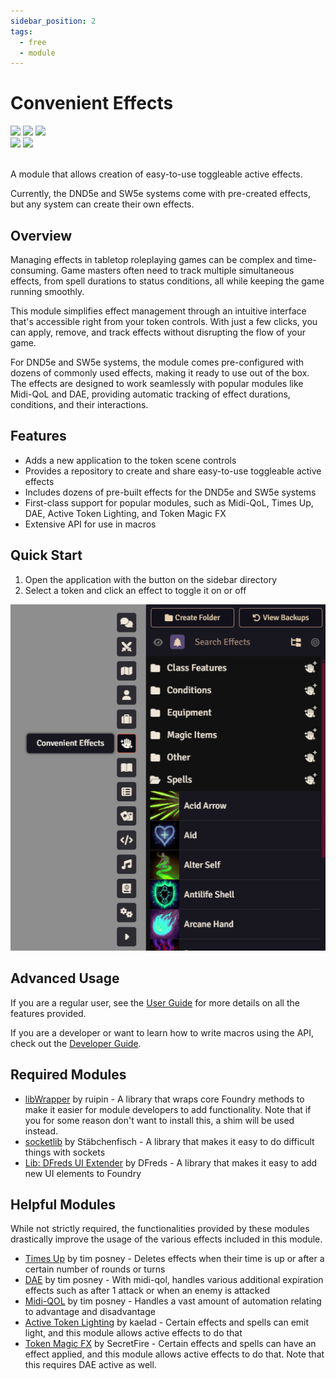 ```yaml
---
sidebar_position: 2
tags:
  - free
  - module
---
```


# Convenient Effects

<img src="https://img.shields.io/badge/Free-00aa00?style=for-the-badge"/>
<img src="https://img.shields.io/badge/Any%20System-00aaaa?style=for-the-badge"/>
<a target="_blank" href="https://foundryvtt.com/packages/dfreds-convenient-effects"><img src="https://img.shields.io/badge/Download-2e2e2e?style=for-the-badge"/></a>
<br />
<a target="_blank" href="https://github.com/DFreds/dfreds-convenient-effects"><img src="https://img.shields.io/github/v/release/DFreds/dfreds-convenient-effects?style=for-the-badge&label=Version"/></a>
<img src="https://img.shields.io/badge/dynamic/json?url=https%3A%2F%2Fgithub.com%2FDFreds%2Fdfreds-convenient-effects%2Freleases%2Flatest%2Fdownload%2Fmodule.json&query=%24.compatibility.verified&style=for-the-badge&logo=foundryvirtualtabletop&label=Foundry%20Version&color=%23fe6a1f"/>
<br/>
<br/>

A module that allows creation of easy-to-use toggleable active effects.

Currently, the DND5e and SW5e systems come with pre-created effects, but any
system can create their own effects.

## Overview 

Managing effects in tabletop roleplaying games can be complex and
time-consuming. Game masters often need to track multiple simultaneous effects,
from spell durations to status conditions, all while keeping the game running
smoothly.

This module simplifies effect management through an intuitive interface that's
accessible right from your token controls. With just a few clicks, you can
apply, remove, and track effects without disrupting the flow of your game.

For DND5e and SW5e systems, the module comes pre-configured with dozens of
commonly used effects, making it ready to use out of the box. The effects are
designed to work seamlessly with popular modules like Midi-QoL and DAE,
providing automatic tracking of effect durations, conditions, and their
interactions.

## Features

- Adds a new application to the token scene controls
- Provides a repository to create and share easy-to-use toggleable active effects
- Includes dozens of pre-built effects for the DND5e and SW5e systems
- First-class support for popular modules, such as Midi-QoL, Times Up, DAE, Active Token Lighting, and Token Magic FX
- Extensive API for use in macros

## Quick Start

1. Open the application with the button on the sidebar directory
1. Select a token and click an effect to toggle it on or off

![Convenient Effects App](./img/convenient-effects-app.png)

## Advanced Usage

If you are a regular user, see the [User Guide](./user-guide) for more details
on all the features provided.

If you are a developer or want to learn how to write macros using the API, check
out the [Developer Guide](./developer-guide).

## Required Modules

- [libWrapper](https://foundryvtt.com/packages/lib-wrapper) by ruipin - A
  library that wraps core Foundry methods to make it easier for module
  developers to add functionality. Note that if you for some reason don't want
  to install this, a shim will be used instead.
- [socketlib](https://foundryvtt.com/packages/socketlib) by Stäbchenfisch - A
  library that makes it easy to do difficult things with sockets
- [Lib: DFreds UI Extender](https://foundryvtt.com/packages/lib-dfreds-ui-extender) by DFreds - A library that makes it easy to add new UI elements to Foundry

## Helpful Modules

While not strictly required, the functionalities provided by these modules
drastically improve the usage of the various effects included in this module.

- [Times Up](https://foundryvtt.com/packages/times-up) by tim posney - Deletes
effects when their time is up or after a certain number of rounds or turns
- [DAE](https://foundryvtt.com/packages/dae) by tim posney - With midi-qol,
handles various additional expiration effects such as after 1 attack or when an
enemy is attacked
- [Midi-QOL](https://foundryvtt.com/packages/midi-qol) by tim posney - Handles a
vast amount of automation relating to advantage and disadvantage
- [Active Token Lighting](https://foundryvtt.com/packages/ATL) by kaelad -
Certain effects and spells can emit light, and this module allows active effects
to do that
- [Token Magic FX](https://foundryvtt.com/packages/tokenmagic) by SecretFire -
Certain effects and spells can have an effect applied, and this module allows
active effects to do that. Note that this requires DAE active as well.